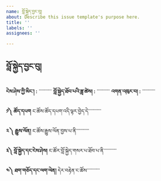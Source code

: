```yaml
---
name: བློ་སྐྱེད་བྱང་བུ།
about: Describe this issue template's purpose here.
title: ''
labels: ''
assignees: ''

---
```


## བློ་སྐྱེད་བྱང་བུ།
**ངེས་ཤེས་ཀྱི་མིང་། :** ་་་་་་་་་་་་
**བློ་སྐྱེད་ཐོབ་པའི་ཟླ་ཚེས། :** ་་་་་་་་་་་་
**འགན་འཁུར་བ། :** ་་་་་་་་་་་་

**༡༽ ཚོད་དཔག**
ང་ཚོས་ཚོད་དཔག་འདི་ལྟར་བྱེད་དེ་་་་་་་་་་་་


**༢ ༽ རྒྱུས་ལོན།**
ང་ཚོས་རྒྱུས་ལོན་བྱས་པ་ནི་་་་་་་་་་་་


**༣༽ བློ་སྐྱེད་དང་ངེས་ཤེས།**
ང་ཚོར་བློ་སྐྱེད་གསར་པ་ཐོབ་པ་ནི་་་་་་་་་་་་


**༤༽ ཐག་གཅོད་དང་ལག་ལེན།**
དེར་བརྟེན་ང་ཚོས་་་་་་་་་་་་
